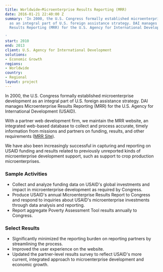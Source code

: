 ```yaml
---
title: Worldwide—Microenterprise Results Reporting (MRR)
date: 2016-01-21 22:40:00 Z
summary: 'In 2000, the U.S. Congress formally established microenterprise development
  as an integral part of U.S. foreign assistance strategy. DAI manages Microenterprise
  Results Reporting (MRR) for the U.S. Agency for International Development (USAID).

'
start: 2010
end: 2013
client: U.S. Agency for International Development
solutions:
- Economic Growth
regions:
- Worldwide
country:
- Regional
layout: project
---
```


In 2000, the U.S. Congress formally established microenterprise development as an integral part of U.S. foreign assistance strategy. DAI manages Microenterprise Results Reporting (MRR) for the U.S. Agency for International Development (USAID).

With a partner web development firm, we maintain the MRR website, an integrated web-based database to collect and process accurate, timely information from missions and partners on funding, results, and other requirements ([MRR Site][1]).

We have also been increasingly successful in capturing and reporting on USAID funding and results related to previously unreported kinds of microenterprise development support, such as support to crop production microenterprises.

###  Sample Activities

* Collect and analyze funding data on USAID's global investments and impact in microenterprise development as required by Congress.
* Produce USAID's annual Microenterprise Results Report to Congress and respond to inquiries about USAID's microenterprise investments through data analysis and reporting.
* Report aggregate Poverty Assessment Tool results annually to Congress.

###  Select Results

* Significantly minimized the reporting burden on reporting partners by streamlining the process.
* Improved the user experience on the website.
* Updated the partner-level results survey to reflect USAID's more current, integrated approach to microenterprise development and economic growth.

[1]: https://mrr.usaid.gov/dashboard.html
